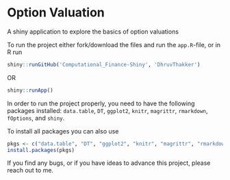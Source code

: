 
# Option Valuation
A shiny application to explore the basics of option valuations

To run the project either fork/download the files and run the `app.R`-file, or in R run
```r
shiny::runGitHub('Computational_Finance-Shiny', 'DhruvThakker')
```
OR

```r
shiny::runApp()
```
In order to run the project properly, you need to have the following packages installed: `data.table`, `DT`, `ggplot2`, `knitr`, `magrittr`, `rmarkdown`, `fOptions`, and `shiny`.

To install all packages you can also use 

```r
pkgs <- c("data.table", "DT", "ggplot2", "knitr", "magrittr", "rmarkdown", "fOptions", "shiny")
install.packages(pkgs)
```

If you find any bugs, or if you have ideas to advance this project, please reach out to me.

<!--
# Screenshots

The following screenshots were taken from the app itself:


## Payoff 

Add financial options to a basket and see the overall payoff.

![Payoff](https://github.com/DavZim/OptionValuation/raw/master/files/payoff.png)

## Option Valuation

Evaluate a financial option using a binomial tree approach.

![binomial_tree](https://github.com/DavZim/OptionValuation/raw/master/files/binomial_tree.png)

Or calculate the value of the option using the black-scholes approach.

![black_scholes](https://github.com/DavZim/OptionValuation/raw/master/files/black_scholes.png)

## Greeks

Have a look at the sensitivity factors have on the greeks.

![greeks](https://github.com/DavZim/OptionValuation/raw/master/files/greeks.png)
-->
